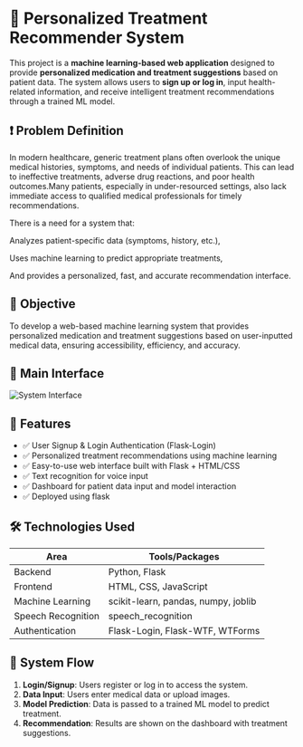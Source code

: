 # 🧠 Personalized Treatment Recommender System

This project is a **machine learning-based web application** designed to provide **personalized medication and treatment suggestions** based on patient data. The system allows users to **sign up or log in**, input health-related information, and receive intelligent treatment recommendations through a trained ML model.

## ❗ Problem Definition

In modern healthcare, generic treatment plans often overlook the unique medical histories, symptoms, and needs of individual patients. This can lead to ineffective treatments, adverse drug reactions, and poor health outcomes.Many patients, especially in under-resourced settings, also lack immediate access to qualified medical professionals for timely recommendations.

There is a need for a system that:

Analyzes patient-specific data (symptoms, history, etc.),

Uses machine learning to predict appropriate treatments,

And provides a personalized, fast, and accurate recommendation interface.

## 🎯 Objective

To develop a web-based machine learning system that provides personalized medication and treatment suggestions based on user-inputted medical data, ensuring accessibility, efficiency, and accuracy.
## 📸 Main Interface

![System Interface](static/interface.png)

## 🚀 Features

- ✅ User Signup & Login Authentication (Flask-Login)
- ✅ Personalized treatment recommendations using machine learning
- ✅ Easy-to-use web interface built with Flask + HTML/CSS
- ✅ Text recognition for voice input
- ✅ Dashboard for patient data input and model interaction
- ✅ Deployed using flask

## 🛠️ Technologies Used

| Area            | Tools/Packages                           |
|-----------------|------------------------------------------|
| Backend         | Python, Flask                            |
| Frontend        | HTML, CSS, JavaScript                    |
| Machine Learning| scikit-learn, pandas, numpy, joblib      |
| Speech Recognition| speech_recognition                     |
| Authentication  | Flask-Login, Flask-WTF, WTForms          |




## 🧩 System Flow

1. **Login/Signup**: Users register or log in to access the system.
2. **Data Input**: Users enter medical data or upload images.
3. **Model Prediction**: Data is passed to a trained ML model to predict treatment.
4. **Recommendation**: Results are shown on the dashboard with treatment suggestions.

